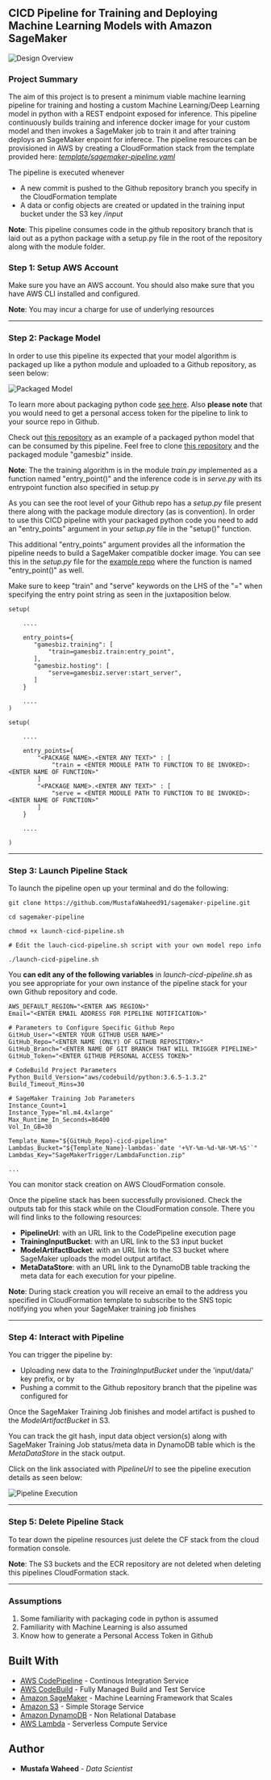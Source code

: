 ## CICD Pipeline for Training and Deploying Machine Learning Models with Amazon SageMaker

![Design Overview](./images/sagemaker-pipeline.png)

### Project Summary

The aim of this project is to present a minimum viable machine learning pipeline for training and hosting a custom Machine Learning/Deep Learning model in python with a REST endpoint exposed for inference.
This pipeline continuously builds training and inference docker image for your custom model and then invokes a SageMaker job to train it and after training deploys an SageMaker enpoint for inferece.
The pipeline resources can be provisioned in AWS by creating a CloudFormation stack from the template provided here: [*template/sagemaker-pipeline.yaml*](https://github.com/MustafaWaheed91/sagemaker-pipeline/blob/master/template/sagemaker-pipeline.yaml)

The pipeline is executed whenever
* A new commit is pushed to the Github repository branch you specify in the CloudFormation template
* A data or config objects are created or updated in the training input bucket under the S3 key */input*

**Note**: This pipeline consumes code in the github repository branch that is laid out as a python package with a setup.py file in the root of the repository along with the module folder.


### Step 1: Setup AWS Account

Make sure you have an AWS account. You should also make sure that you have AWS CLI installed and configured.

**Note**: You may incur a charge for use of underlying resources

----

### Step 2: Package Model

In order to use this pipeline its expected that your model algorithm is packaged up like a python module and uploaded to a Github repository, as seen below:

![Packaged Model](./images/github-repo.png)

To learn more about packaging python code [see here](https://python-packaging.readthedocs.io/en/latest/). Also **please note** that you would need to get a personal access token for the pipeline to link to your source repo in Github.

Check out [this repository](https://github.com/MustafaWaheed91/tf-gamesbiz) as an example of a packaged python model that can be consumed by this pipeline.
Feel free to clone [this repository](https://github.com/MustafaWaheed91/tf-gamesbiz) and the packaged module "gamesbiz" inside.

**Note**: The the training algorithm is in the module *train.py* implemented as a function named "entry_point()" and the inference code is in *serve.py* with its entrypoint function also specified in setup.py

As you can see the root level of your Github repo has a *setup.py* file present there along with the package module directory (as is convention).
In order to use this CICD pipeline with your packaged python code you need to add an "entry_points" argument in your *setup.py* file in the "setup()" function.

This additional "entry_points" argument provides all the information the pipeline needs to build a SageMaker compatible docker image.
You can see this in the *setup.py* file for the [example repo](https://github.com/MustafaWaheed91/tf-gamesbiz) where the function is named "entry_point()" as well.

Make sure to keep "train" and "serve" keywords on the LHS of the "=" when specifying the entry point string as seen in the juxtaposition below.

```
setup(

    ....

    entry_points={
       "gamesbiz.training": [
           "train=gamesbiz.train:entry_point",
       ],
       "gamesbiz.hosting": [
           "serve=gamesbiz.server:start_server",
       ]
    }

    ....
)

```

```
setup(

    ....

    entry_points={
        "<PACKAGE NAME>.<ENTER ANY TEXT>" : [
            "train = <ENTER MODULE PATH TO FUNCTION TO BE INVOKED>:<ENTER NAME OF FUNCTION>"
        ]
        "<PACKAGE NAME>.<ENTER ANY TEXT>" : [
            "serve = <ENTER MODULE PATH TO FUNCTION TO BE INVOKED>:<ENTER NAME OF FUNCTION>"
        ]
    }

    ....

)

```


----

### Step 3: Launch Pipeline Stack

To launch the pipeline open up your terminal and do the following:

```
git clone https://github.com/MustafaWaheed91/sagemaker-pipeline.git

cd sagemaker-pipeline

chmod +x launch-cicd-pipeline.sh

# Edit the lauch-cicd-pipeline.sh script with your own model repo info

./launch-cicd-pipeline.sh

```
You **can edit any of the following variables** in *launch-cicd-pipeline.sh* as you see appropriate for your own instance of the pipeline stack for your own Github repository and code.

```
AWS_DEFAULT_REGION="<ENTER AWS REGION>"
Email="<ENTER EMAIL ADDRESS FOR PIPELINE NOTIFICATION>"

# Parameters to Configure Specific Github Repo
GitHub_User="<ENTER YOUR GITHUB USER NAME>"
GitHub_Repo="<ENTER NAME (ONLY) OF GITHUB REPOSITORY>"
GitHub_Branch="<ENTER NAME OF GIT BRANCH THAT WILL TRIGGER PIPELINE>"
GitHub_Token="<ENTER GITHUB PERSONAL ACCESS TOKEN>"

# CodeBuild Project Parameters
Python_Build_Version="aws/codebuild/python:3.6.5-1.3.2"
Build_Timeout_Mins=30

# SageMaker Training Job Parameters
Instance_Count=1
Instance_Type="ml.m4.4xlarge"
Max_Runtime_In_Seconds=86400
Vol_In_GB=30

Template_Name="${GitHub_Repo}-cicd-pipeline"
Lambdas_Bucket="${Template_Name}-lambdas-`date '+%Y-%m-%d-%H-%M-%S'`"
Lambdas_Key="SageMakerTrigger/LambdaFunction.zip"

...

```

You can monitor stack creation on AWS CloudFormation console.

Once the pipeline stack has been successfully provisioned. Check the outputs tab for this stack while on the CloudFormation console.
There you will find links to the following resources:

* **PipelineUrl**: with an URL link to the CodePipeline execution page
* **TrainingInputBucket**: with an URL link to the S3 input bucket
* **ModelArtifactBucket**: with an URL link to the S3 bucket where SageMaker uploads the model output artifact.
* **MetaDataStore**: with an URL link to the DynamoDB table tracking the meta data for each execution for your pipeline.

**Note**: During stack creation you will receive an email to the address you specified in CloudFormation template to subscribe to the SNS topic notifying you when your SageMaker training job finishes

----

### Step 4: Interact with Pipeline

You can trigger the pipeline by:

* Uploading new data to the *TrainingInputBucket* under the 'input/data/' key prefix, or by
* Pushing a commit to the Github repository branch that the pipeline was configured for

Once the SageMaker Training Job finishes and model artifact is pushed to the *ModelArtifactBucket* in S3.

You can track the git hash, input data object version(s) along with SageMaker Training Job status/meta data in DynamoDB table
which is the *MetaDataStore* in the stack output.

Click on the link associated with *PipelineUrl* to see the pipeline execution details as seen below:

![Pipeline Execution](./images/pipeline-exec.png)

----

### Step 5: Delete Pipeline Stack

To tear down the pipeline resources just delete the CF stack from the cloud formation console.

**Note**: The S3 buckets and the ECR repository are not deleted when deleting this pipelines CloudFormation stack.

----

### Assumptions

1. Some familiarity with packaging code in python is assumed
2. Familiarity with Machine Learning is also assumed
3. Know how to generate a Personal Access Token in Github


## Built With

* [AWS CodePipeline](https://aws.amazon.com/codepipeline/) - Continous Integration Service
* [AWS CodeBuild](https://aws.amazon.com/codebuild/) - Fully Managed Build and Test Service
* [Amazon SageMaker](https://aws.amazon.com/sagemaker/) - Machine Learning Framework that Scales
* [Amazon S3](https://aws.amazon.com/s3/) - Simple Storage Service
* [Amazon DynamoDB](https://aws.amazon.com/dynamodb/) - Non Relational Database
* [AWS Lambda](https://aws.amazon.com/lambda/) - Serverless Compute Service


## Author

* **Mustafa Waheed** - *Data Scientist*